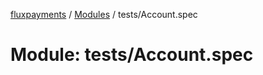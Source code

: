 [fluxpayments](../README.md) / [Modules](../modules.md) / tests/Account.spec

# Module: tests/Account.spec
